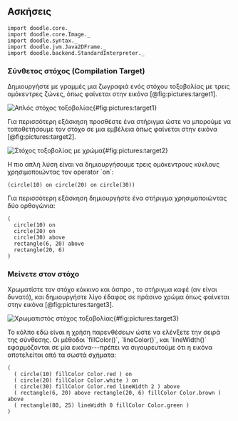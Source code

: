 ## Ασκήσεις

```tut:invisible
import doodle.core._
import doodle.core.Image._
import doodle.syntax._
import doodle.jvm.Java2DFrame._
import doodle.backend.StandardInterpreter._
```

### Σύνθετος στόχος (Compilation Target)

Δημιουργήστε με γραμμές μια ζωγραφιά ενός στόχου τοξοβολίας με τρεις ομόκεντρες ζώνες, όπως φαίνεται στην εικόνα [@fig:pictures:target1].

![Απλός στόχος τοξοβολίας](src/pages/pictures/target1.pdf+svg){#fig:pictures:target1}

Για περισσότερη εξάσκηση προσθέστε ένα στήριγμα ώστε να μπορούμε να τοποθετήσουμε τον στόχο σε μια εμβέλεια όπως φαίνεται στην εικόνα [@fig:pictures:target2].

![Στόχος τοξοβολίας με χρώμα](src/pages/pictures/target2.pdf+svg){#fig:pictures:target2}

<div class="solution">
Η πιο απλή λύση είναι να δημιουργήσουμε τρεις ομόκεντρους κύκλους χρησιμοποιώντας τον operator `on`:

```tut:silent:book
(circle(10) on circle(20) on circle(30))
```

Για περισσότερη εξάσκηση δημιουργήστε ένα στήριγμα χρησιμοποιώντας δύο ορθογώνια:

```tut:silent:book
(
  circle(10) on
  circle(20) on
  circle(30) above
  rectangle(6, 20) above
  rectangle(20, 6)
)
```
</div>


### Μείνετε στον στόχο

Χρωματίστε τον στόχο κόκκινο και άσπρο , το στήριγμα καφέ (αν είναι δυνατό),
και δημιουργήστε λίγο έδαφος σε πράσινο χρώμα όπως φαίνεται στην εικόνα [@fig:pictures:target3].

![Χρωματιστός στόχος τοξοβολίας](src/pages/pictures/target3.pdf+svg){#fig:pictures:target3}

<div class="solution">
Το κόλπο εδώ είναι η χρήση παρενθέσεων ώστε να ελένξετε την σειρά της σύνθεσης.
Οι μέθοδοι `fillColor()`, `lineColor()`, και `lineWidth()`
εφαρμόζονται σε μία εικόνα---πρέπει να σιγουρευτούμε ότι η εικόνα αποτελείται από τα σωστά σχήματα:

```tut:silent:book
(
  ( circle(10) fillColor Color.red ) on
  ( circle(20) fillColor Color.white ) on
  ( circle(30) fillColor Color.red lineWidth 2 ) above
  ( rectangle(6, 20) above rectangle(20, 6) fillColor Color.brown ) above
  ( rectangle(80, 25) lineWidth 0 fillColor Color.green )
)
```
</div>
